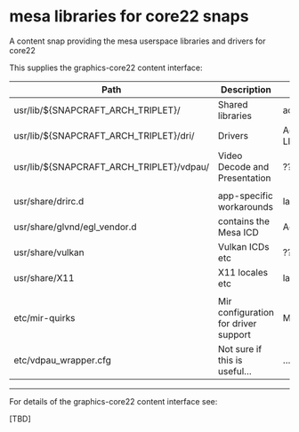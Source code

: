 # mesa libraries for core22 snaps

A content snap providing the mesa userspace libraries and drivers for core22

This supplies the graphics-core22 content interface:

Path|Description|Use
--|--|--
usr/lib/${SNAPCRAFT_ARCH_TRIPLET}/|Shared libraries|add to LD_LIBRARY_PATH
usr/lib/${SNAPCRAFT_ARCH_TRIPLET}/dri/|Drivers|Add to LIBGL_DRIVERS_PATH/LIBVA_DRIVERS_PATH
usr/lib/${SNAPCRAFT_ARCH_TRIPLET}/vdpau/|Video Decode and Presentation|???
||
usr/share/drirc.d|app-specific workarounds|layout to /usr/share/drirc.d
usr/share/glvnd/egl_vendor.d|contains the Mesa ICD|Add to __EGL_VENDOR_LIBRARY_DIRS
usr/share/vulkan|Vulkan ICDs etc|??? maybe: layout to /usr/share/vulkan
usr/share/X11|X11 locales etc|layout to /usr/share/X11
||
etc/mir-quirks|Mir configuration for driver support|Mir specific
etc/vdpau_wrapper.cfg|Not sure if this is useful…|…nor what to do with it

----

For details of the graphics-core22 content interface see:

[TBD]